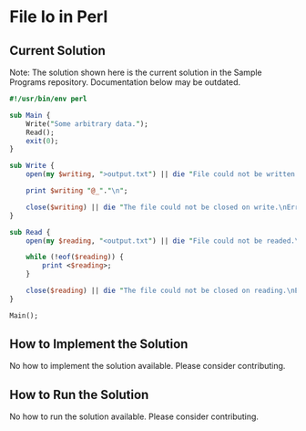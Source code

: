 # File Io in Perl

## Current Solution

Note: The solution shown here is the current solution in the Sample Programs repository. Documentation below may be outdated.

```Perl
#!/usr/bin/env perl

sub Main {
	Write("Some arbitrary data.");
	Read();
	exit(0);
}

sub Write {
	open(my $writing, ">output.txt") || die "File could not be written.\nError: $!";

	print $writing "@_"."\n";

	close($writing) || die "The file could not be closed on write.\nError: $!";
}

sub Read {
	open(my $reading, "<output.txt") || die "File could not be readed.\nError: $!";

	while (!eof($reading)) {
		print <$reading>;
	}

	close($reading) || die "The file could not be closed on reading.\nError: $!";
}

Main();

```

## How to Implement the Solution

No how to implement the solution available. Please consider contributing.

## How to Run the Solution

No how to run the solution available. Please consider contributing.